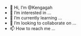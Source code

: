 - 👋 Hi, I’m @Kengagah
- 👀 I’m interested in ...
- 🌱 I’m currently learning ...
- 💞️ I’m looking to collaborate on ...
- 📫 How to reach me ...

<!---
Kengagah/Kengagah is a ✨ special ✨ repository because its `README.md` (this file) appears on your GitHub profile.
You can click the Preview link to take a look at your changes.
--->
